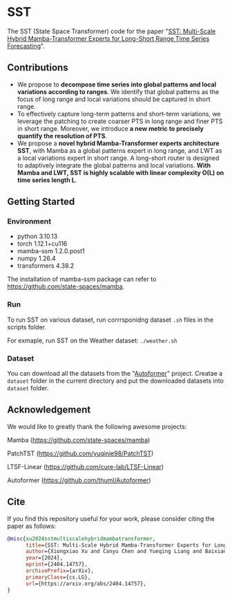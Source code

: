 # SST
The SST (State Space Transformer) code for the paper "[SST: Multi-Scale Hybrid Mamba-Transformer Experts for Long-Short Range Time Series Forecasting](https://arxiv.org/abs/2404.14757)".

## Contributions
* We propose to **decompose time series into global patterns and local variations according to ranges**. We identify that global patterns as the focus of long range and local variations should be captured in short range.
* To effectively capture long-term patterns and short-term variations, we leverage the patching to create coarser PTS in long range and finer PTS in short range. Moreover, we introduce **a new metric to precisely quantify the resolution of PTS**.
* We propose a **novel hybrid Mamba-Transformer experts architecture SST**, with Mamba as a global patterns expert in long range, and LWT as a local variations expert in short range. A long-short router is designed to adaptively integrate the global patterns and local variations. **With Mamba and LWT, SST is highly scalable with linear complexity O(L) on time series length L**.

## Getting Started
### Environment
* python            3.10.13
* torch             1.12.1+cu116
* mamba-ssm         1.2.0.post1
* numpy             1.26.4
* transformers      4.38.2

The installation of mamba-ssm package can refer to https://github.com/state-spaces/mamba. 

### Run
To run SST on various dataset, run corrrsponidng dataset `.sh` files in the scripts folder. 

For exmaple, run SST on the Weather dataset: `./weather.sh`

### Dataset
You can download all the datasets from the "[Autoformer](https://drive.google.com/drive/folders/1ZOYpTUa82_jCcxIdTmyr0LXQfvaM9vIy)" project. Creatae a `dataset` folder in the current directory and put the downloaded datasets into `dataset` folder.

## Acknowledgement
We would like to greatly thank the following awesome projects:

Mamba (https://github.com/state-spaces/mamba)

PatchTST (https://github.com/yuqinie98/PatchTST)

LTSF-Linear (https://github.com/cure-lab/LTSF-Linear)

Autoformer (https://github.com/thuml/Autoformer)

## Cite
If you find this repository useful for your work, please consider citing the paper as follows:

```bibtex
@misc{xu2024sstmultiscalehybridmambatransformer,
      title={SST: Multi-Scale Hybrid Mamba-Transformer Experts for Long-Short Range Time Series Forecasting}, 
      author={Xiongxiao Xu and Canyu Chen and Yueqing Liang and Baixiang Huang and Guangji Bai and Liang Zhao and Kai Shu},
      year={2024},
      eprint={2404.14757},
      archivePrefix={arXiv},
      primaryClass={cs.LG},
      url={https://arxiv.org/abs/2404.14757}, 
}
```

